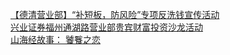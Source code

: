   
[【德清营业部】“补短板，防风险”专项反洗钱宣传活动](http://www.dianyue.me/archives/998/5pkh7zybl2y3972j/)  
[兴业证券福州通湖路营业部贵宾财富投资沙龙活动](http://www.dianyue.me/archives/809/081sz6ersjn555r1/)  
[山海经故事： 饕餮之恋](http://www.dianyue.me/archives/727/ekaqydzzyae2qyd6/)